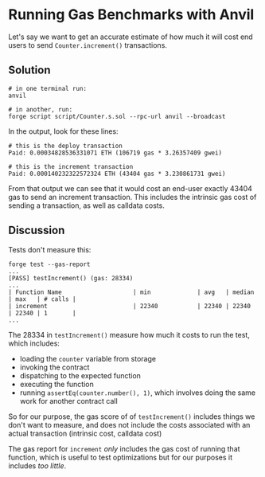 # Running Gas Benchmarks with Anvil

Let's say we want to get an accurate estimate of how much it will cost end users to send `Counter.increment()` transactions.

## Solution

```
# in one terminal run:
anvil

# in another, run:
forge script script/Counter.s.sol --rpc-url anvil --broadcast
```

In the output, look for these lines:

```
# this is the deploy transaction
Paid: 0.00034828536331071 ETH (106719 gas * 3.26357409 gwei)

# this is the increment transaction
Paid: 0.000140232322572324 ETH (43404 gas * 3.230861731 gwei)
```

From that output we can see that it would cost an end-user exactly 43404 gas to send an increment transaction. This includes the intrinsic gas cost of sending a transaction, as well as calldata costs.


## Discussion

Tests don't measure this:

```
forge test --gas-report
...
[PASS] testIncrement() (gas: 28334)
...
| Function Name                    | min             | avg   | median | max   | # calls |
| increment                        | 22340           | 22340 | 22340  | 22340 | 1       |
...
```

The 28334 in `testIncrement()` measure how much it costs to run the test, which includes:

- loading the `counter` variable from storage
- invoking the contract
- dispatching to the expected function
- executing the function
- running `assertEq(counter.number(), 1)`, which involves doing the same work for another contract call

So for our purpose, the gas score of of `testIncrement()` includes things we don't want to measure, and does not include the costs associated with an actual transaction (intrinsic cost, calldata cost)

The gas report for `increment` _only_ includes the gas cost of running that function, which is useful to test optimizations but for our purposes it includes *too little*.
